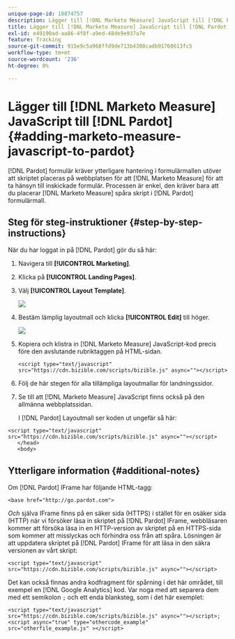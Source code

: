 ```yaml
---
unique-page-id: 18874757
description: Lägger till [!DNL Marketo Measure] JavaScript till [!DNL Pardot] - [!DNL Marketo Measure]
title: Lägger till [!DNL Marketo Measure] JavaScript till [!DNL Pardot]
exl-id: e49190ad-aa86-4f8f-a9ed-48de9e937a7e
feature: Tracking
source-git-commit: 915e9c5a968ffd9de713b4308cadb91768613fc5
workflow-type: tm+mt
source-wordcount: '236'
ht-degree: 0%

---
```


# Lägger till [!DNL Marketo Measure] JavaScript till [!DNL Pardot] {#adding-marketo-measure-javascript-to-pardot}

[!DNL Pardot] formulär kräver ytterligare hantering i formulärmallen utöver att skriptet placeras på webbplatsen för att [!DNL Marketo Measure] för att ta hänsyn till inskickade formulär. Processen är enkel, den kräver bara att du placerar [!DNL Marketo Measure] spåra skript i [!DNL Pardot] formulärmall.

## Steg för steg-instruktioner {#step-by-step-instructions}

När du har loggat in på [!DNL Pardot] gör du så här:

1. Navigera till **[!UICONTROL Marketing]**.

1. Klicka på **[!UICONTROL Landing Pages]**.

1. Välj **[!UICONTROL Layout Template]**.

   ![](assets/1-3.png)

1. Bestäm lämplig layoutmall och klicka **[!UICONTROL Edit]** till höger.

   ![](assets/2-1.png)

1. Kopiera och klistra in [!DNL Marketo Measure] JavaScript-kod precis före den avslutande rubriktaggen på HTML-sidan.

   `<script type="text/javascript" src="https://cdn.bizible.com/scripts/bizible.js" async=""></script>`

1. Följ de här stegen för alla tillämpliga layoutmallar för landningssidor.

1. Se till att [!DNL Marketo Measure] JavaScript finns också på den allmänna webbplatssidan.

   I [!DNL Pardot] Layoutmall ser koden ut ungefär så här:

```text
<script type="text/javascript" src="https://cdn.bizible.com/scripts/bizible.js" async=""></script>
   </head>
   <body>
```

## Ytterligare information {#additional-notes}

Om [!DNL Pardot] IFrame har följande HTML-tagg:

`<base href="http://go.pardot.com">`

_Och_ själva IFrame finns på en säker sida (HTTPS) i stället för en osäker sida (HTTP) när vi försöker läsa in skriptet på [!DNL Pardot] IFrame, webbläsaren kommer att försöka läsa in en HTTP-version av skriptet på en HTTPS-sida som kommer att misslyckas och förhindra oss från att spåra. Lösningen är att uppdatera skriptet på [!DNL Pardot] IFrame för att läsa in den säkra versionen av vårt skript:

`<script type="text/javascript" src="https://cdn.bizible.com/scripts/bizible.js" async=""></script>`

Det kan också finnas andra kodfragment för spårning i det här området, till exempel en [!DNL Google Analytics] kod. Var noga med att separera dem med ett semikolon `;` och ett enda blanksteg, som i det här exemplet:

`<script type="text/javascript" src="https://cdn.bizible.com/scripts/bizible.js" async=""></script>; <script async="true" type="othercode_example" src="otherfile_example.js" ></script>`
